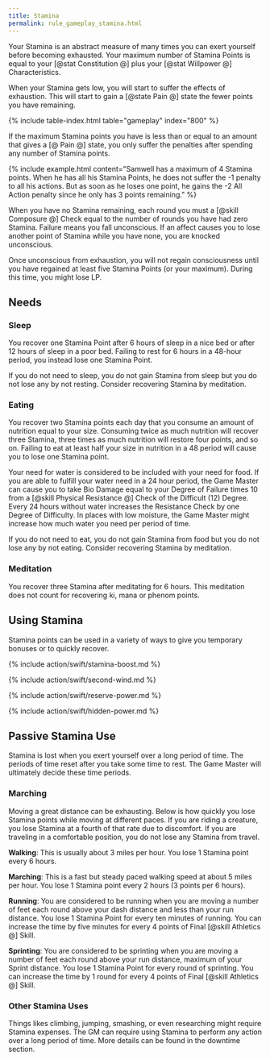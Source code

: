 ```yaml
---
title: Stamina
permalink: rule_gameplay_stamina.html
---
```


Your Stamina is an abstract measure of many times you can exert yourself before becoming exhausted. Your maximum number of Stamina Points is equal to your [@stat Constitution @] plus your [@stat Willpower @] Characteristics. 

When your Stamina gets low, you will start to suffer the effects of exhaustion. This will start to gain a [@state Pain @] state the fewer points you have remaining.

{% include table-index.html table="gameplay" index="800" %}

If the maximum Stamina points you have is less than or equal to an amount that gives a [@ Pain @] state, you only suffer the penalties after spending any number of Stamina points.

{% include example.html content="Samwell has a maximum of 4 Stamina points. When he has all his Stamina Points, he does not suffer the -1 penalty to all his actions. But as soon as he loses one point, he gains the -2 All Action penalty since he only has 3 points remaining." %}

When you have no Stamina remaining, each round you must a [@skill Composure @] Check equal to the number of rounds you have had zero Stamina. Failure means you fall unconscious. If an affect causes you to lose another point of Stamina while you have none, you are knocked unconscious. 

Once unconscious from exhaustion, you will not regain consciousness until you have regained at least five Stamina Points (or your maximum). During this time, you might lose LP.

## Needs

### Sleep
You recover one Stamina Point after 6 hours of sleep in a nice bed or after 12 hours of sleep in a poor bed. Failing to rest for 6 hours in a 48-hour period, you instead lose one Stamina Point.

If you do not need to sleep, you do not gain Stamina from sleep but you do not lose any by not resting. Consider recovering Stamina by meditation.

### Eating
You recover two Stamina points each day that you consume an amount of nutrition equal to your size. Consuming twice as much nutrition will recover three Stamina, three times as much nutrition will restore four points, and so on. Failing to eat at least half your size in nutrition in a 48 period will cause you to lose one Stamina point.

Your need for water is considered to be included with your need for food. If you are able to fulfill your water need in a 24 hour period, the Game Master can cause you to take Bio Damage equal to your Degree of Failure times 10 from a [@skill Physical Resistance @] Check of the Difficult (12) Degree. Every 24 hours without water increases the Resistance Check by one Degree of Difficulty. In places with low moisture, the Game Master might increase how much water you need per period of time.

If you do not need to eat, you do not gain Stamina from food but you do not lose any by not eating. Consider recovering Stamina by meditation.

### Meditation
You recover three Stamina after meditating for 6 hours. This meditation does not count for recovering ki, mana or phenom points.

## Using Stamina
Stamina points can be used in a variety of ways to give you temporary bonuses or to quickly recover.

{% include action/swift/stamina-boost.md %}

{% include action/swift/second-wind.md %}

{% include action/swift/reserve-power.md %}

{% include action/swift/hidden-power.md %}

## Passive Stamina Use
Stamina is lost when you exert yourself over a long period of time.
The periods of time reset after you take some time to rest. The Game Master will ultimately decide these time periods.

### Marching
Moving a great distance can be exhausting. Below is how quickly you lose Stamina points while moving at different paces. If you are riding a creature, you lose Stamina at a fourth of that rate due to discomfort. If you are traveling in a comfortable position, you do not lose any Stamina from travel.

**Walking**: This is usually about 3 miles per hour. You lose 1 Stamina point every 6 hours.

**Marching**: This is a fast but steady paced walking speed at about 5 miles per hour. You lose 1 Stamina point every 2 hours (3 points per 6 hours).

**Running**: You are considered to be running when you are moving a number of feet each round above your dash distance and less than your run distance. You lose 1 Stamina Point for every ten minutes of running. You can increase the time by five minutes for every 4 points of Final [@skill Athletics @] Skill. 

**Sprinting**: You are considered to be sprinting when you are moving a number of feet each round above your run distance, maximum of your Sprint distance. You lose 1 Stamina Point for every round of sprinting. You can increase the time by 1 round for every 4 points of Final [@skill Athletics @] Skill.

### Other Stamina Uses
Things likes climbing, jumping, smashing, or even researching might require Stamina expenses. The GM can require using Stamina to perform any action over a long period of time. More details can be found in the downtime section.